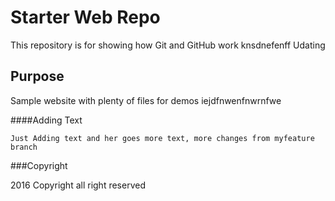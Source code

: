 # Starter Web Repo

This repository is for showing how Git and GitHub work
knsdnefenff
Udating
## Purpose

Sample website with plenty of files for demos
iejdfnwenfnwrnfwe

####Adding Text


	Just Adding text and her goes more text, more changes from myfeature branch
###Copyright

2016 Copyright all right reserved
